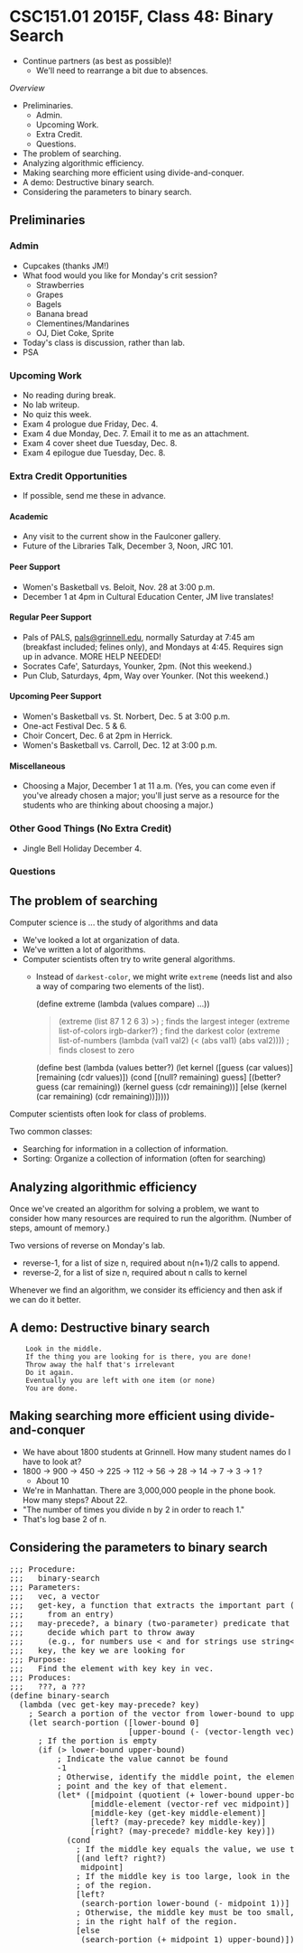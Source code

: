 CSC151.01 2015F, Class 48: Binary Search
========================================

* Continue partners (as best as possible)!
    * We'll need to rearrange a bit due to absences.

_Overview_

* Preliminaries.
    * Admin.
    * Upcoming Work.
    * Extra Credit.
    * Questions.
* The problem of searching.
* Analyzing algorithmic efficiency.
* Making searching more efficient using divide-and-conquer.
* A demo: Destructive binary search.
* Considering the parameters to binary search.

Preliminaries
-------------

### Admin

* Cupcakes (thanks JM!)
* What food would you like for Monday's crit session?
    * Strawberries
    * Grapes
    * Bagels
    * Banana bread
    * Clementines/Mandarines
    * OJ, Diet Coke, Sprite
* Today's class is discussion, rather than lab.
* PSA

### Upcoming Work

* No reading during break.
* No lab writeup.
* No quiz this week.
* Exam 4 prologue due Friday, Dec. 4.
* Exam 4 due Monday, Dec. 7.  Email it to me as an attachment.
* Exam 4 cover sheet due Tuesday, Dec. 8.
* Exam 4 epilogue due Tuesday, Dec. 8.

### Extra Credit Opportunities

* If possible, send me these in advance.

#### Academic

* Any visit to the current show in the Faulconer gallery.
* Future of the Libraries Talk, December 3, Noon, JRC 101.

#### Peer Support

* Women's Basketball vs. Beloit, Nov. 28 at 3:00 p.m.
* December 1 at 4pm in Cultural Education Center, JM live translates!

#### Regular Peer Support

* Pals of PALS, pals@grinnell.edu, normally Saturday at 7:45 am (breakfast
  included; felines only), and Mondays at 4:45.  Requires sign up in 
  advance.    MORE HELP NEEDED!
* Socrates Cafe', Saturdays, Younker, 2pm. (Not this weekend.)
* Pun Club, Saturdays, 4pm, Way over Younker. (Not this weekend.)

#### Upcoming Peer Support

* Women's Basketball vs. St. Norbert, Dec. 5 at 3:00 p.m.
* One-act Festival Dec. 5 & 6.
* Choir Concert, Dec. 6 at 2pm in Herrick.
* Women's Basketball vs. Carroll, Dec. 12 at 3:00 p.m.

#### Miscellaneous

* Choosing a Major, December 1 at 11 a.m.
  (Yes, you can come even if you've already chosen a major; you'll just
  serve as a resource for the students who are thinking about choosing
  a major.)

### Other Good Things (No Extra Credit)

* Jingle Bell Holiday December 4.

### Questions

The problem of searching
------------------------

Computer science is ... the study of algorithms and data

* We've looked a lot at organization of data.
* We've written a lot of algorithms.
* Computer scientists often try to write general algorithms.
    * Instead of `darkest-color`, we might write `extreme` (needs list
      and also a way of comparing two elements of the list).


        (define extreme
          (lambda (values compare)
            ...))

        > (extreme (list 87 1 2 6 3) >) ; finds the largest integer
        > (extreme list-of-colors irgb-darker?) ; find the darkest color
        > (extreme list-of-numbers (lambda (val1 val2) 
                                      (< (abs val1) (abs val2))))
          ; finds closest to zero

        (define best
          (lambda (values better?)
            (let kernel ([guess (car values)]
                         [remaining (cdr values)])
               (cond
                 [(null? remaining)
                  guess]
                 [(better? guess (car remaining))
                  (kernel guess (cdr remaining))]
                 [else
                  (kernel (car remaining) (cdr remaining))]))))

Computer scientists often look for class of problems.

Two common classes:

* Searching for information in a collection of information.
* Sorting: Organize a collection of information (often for searching)

Analyzing algorithmic efficiency
--------------------------------

Once we've created an algorithm for solving a problem, we want to consider
how many resources are required to run the algorithm.  (Number of steps,
amount of memory.)

Two versions of reverse on Monday's lab.

* reverse-1, for a list of size n, required about n(n+1)/2 calls to
  append.
* reverse-2, for a list of size n, required about n calls to kernel

Whenever we find an algorithm, we consider its efficiency and then ask
if we can do it better.

A demo: Destructive binary search
---------------------------------

        Look in the middle.
        If the thing you are looking for is there, you are done!
        Throw away the half that's irrelevant
        Do it again.
        Eventually you are left with one item (or none)
        You are done.

Making searching more efficient using divide-and-conquer
--------------------------------------------------------

* We have about 1800 students at Grinnell.  How many student
  names do I have to look at?
* 1800 -> 900 -> 450 -> 225 -> 112 -> 56 -> 28 -> 14 -> 7 -> 3 -> 1 ?
    * About 10
* We're in Manhattan.  There are 3,000,000 people in the phone book.
  How many steps?  About 22.
* "The number of times you divide n by 2 in order to reach 1."
* That's log base 2 of n.

Considering the parameters to binary search
-------------------------------------------

<pre class="programlisting">
;;; Procedure:
;;;   binary-search
;;; Parameters:
;;;   vec, a vector
;;;   get-key, a function that extracts the important part (the "key"
;;;     from an entry)
;;;   may-precede?, a binary (two-parameter) predicate that let us
;;;     decide which part to throw away
;;;     (e.g., for numbers use < and for strings use string<=?
;;;   key, the key we are looking for
;;; Purpose:
;;;   Find the element with key key in vec.
;;; Produces:
;;;   ???, a ???
(define binary-search
  (lambda (vec get-key may-precede? key)
    ; Search a portion of the vector from lower-bound to upper-bound
    (let search-portion ([lower-bound 0]
                         [upper-bound (- (vector-length vec) 1)])
      ; If the portion is empty
      (if (> lower-bound upper-bound)
          ; Indicate the value cannot be found
          -1
          ; Otherwise, identify the middle point, the element at that 
          ; point and the key of that element.
          (let* ([midpoint (quotient (+ lower-bound upper-bound) 2)]
                 [middle-element (vector-ref vec midpoint)]
                 [middle-key (get-key middle-element)]
                 [left? (may-precede? key middle-key)]
                 [right? (may-precede? middle-key key)])
            (cond
              ; If the middle key equals the value, we use the middle value.
              [(and left? right?)
               midpoint]
              ; If the middle key is too large, look in the left half
              ; of the region.
              [left?
               (search-portion lower-bound (- midpoint 1))]
              ; Otherwise, the middle key must be too small, so look 
              ; in the right half of the region.
              [else
               (search-portion (+ midpoint 1) upper-bound)]))))))
</pre>
